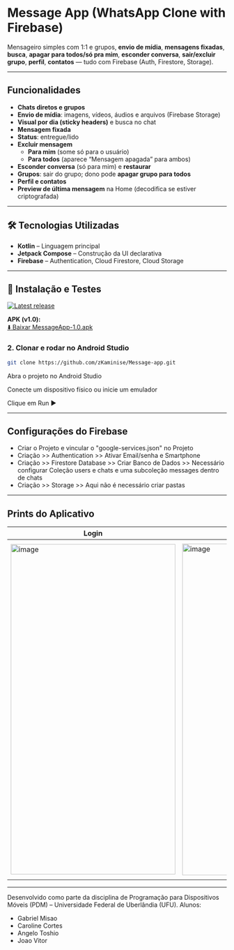 #  Message App (WhatsApp Clone with Firebase)

Mensageiro simples com 1:1 e grupos, **envio de mídia**, **mensagens fixadas**, **busca**, **apagar para todos/só pra mim**, **esconder conversa**, **sair/excluir grupo**, **perfil**, **contatos** — tudo com Firebase (Auth, Firestore, Storage).

---

## Funcionalidades

- **Chats diretos e grupos**
- **Envio de mídia**: imagens, vídeos, áudios e arquivos (Firebase Storage)
- **Visual por dia (sticky headers)** e busca no chat
- **Mensagem fixada**
- **Status**: entregue/lido
- **Excluir mensagem**
  - **Para mim** (some só para o usuário)
  - **Para todos** (aparece “Mensagem apagada” para ambos)
- **Esconder conversa** (só para mim) e **restaurar**
- **Grupos**: sair do grupo; dono pode **apagar grupo para todos**
- **Perfil e contatos**
- **Preview de última mensagem** na Home (decodifica se estiver criptografada) 

---

## 🛠️ Tecnologias Utilizadas

- **Kotlin** – Linguagem principal  
- **Jetpack Compose** – Construção da UI declarativa  
- **Firebase** – Authentication, Cloud Firestore, Cloud Storage

---

## 📱 Instalação e Testes

[![Latest release](https://img.shields.io/github/v/release/zKaminise/Message-App?display_name=tag)](https://github.com/zKaminise/Message-App/releases/latest)

**APK (v1.0):**  
[⬇️ Baixar MessageApp-1.0.apk](https://github.com/zKaminise/Message-App/releases/download/v1.0/MessageApp-1.0.apk)


### 2. Clonar e rodar no Android Studio
```bash
git clone https://github.com/zKaminise/Message-app.git
```
Abra o projeto no Android Studio

Conecte um dispositivo físico ou inicie um emulador

Clique em Run ▶

---

## Configurações do Firebase

 - Criar o Projeto e vincular o "google-services.json" no Projeto
 - Criação >> Authentication >> Ativar Email/senha e Smartphone
 - Criação >> Firestore Database >> Criar Banco de Dados >> Necessário configurar Coleção users e chats e uma subcoleção messages dentro de chats
 - Criação >> Storage >> Aqui não é necessário criar pastas

---

## Prints do Aplicativo

| Login | Home | Chat | Info do Chat | Contatos |
|-------|------|------|--------------|----------|
|<img width="378" height="757" alt="image" src="https://github.com/user-attachments/assets/6094aced-f951-40d1-8141-e398a0c6e0dc" />| <img width="377" height="760" alt="image" src="https://github.com/user-attachments/assets/416bf0d2-0224-4a95-8181-31f245011650" />| <img width="378" height="773" alt="image" src="https://github.com/user-attachments/assets/6d5ce2e1-a723-4881-a42d-9e9d71b59cbb" />| <img width="379" height="762" alt="image" src="https://github.com/user-attachments/assets/b2869cc1-fec7-4024-8368-22ee58d3d855" />| <img width="378" height="756" alt="image" src="https://github.com/user-attachments/assets/65de5999-a15c-4a15-9a11-c7a12f996ed4" />|

---

Desenvolvido como parte da disciplina de Programação para Dispositivos Móveis (PDM) – Universidade Federal de Uberlândia (UFU).
Alunos: 
- Gabriel Misao
- Caroline Cortes
- Angelo Toshio
- Joao Vitor

